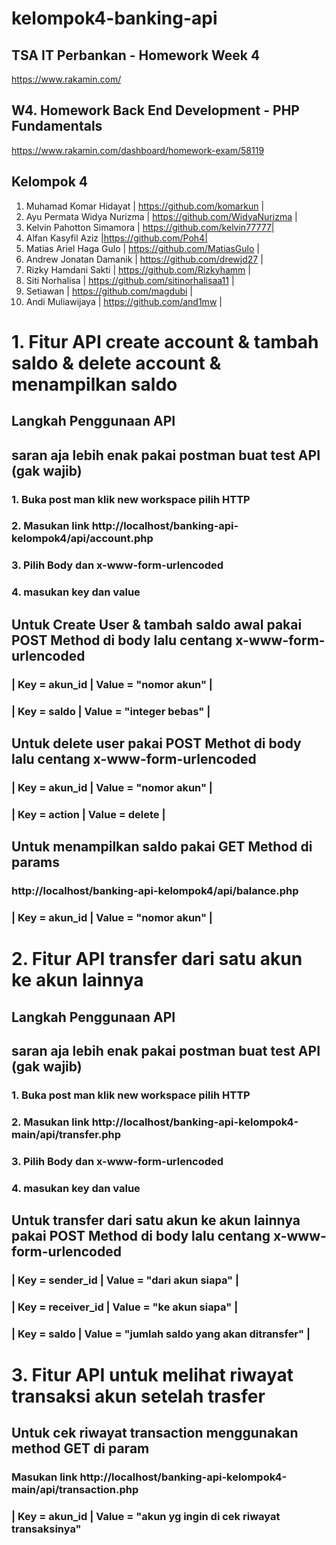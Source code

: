 # kelompok4-banking-api
## TSA IT Perbankan - Homework Week 4
https://www.rakamin.com/

## W4. Homework Back End Development - PHP Fundamentals
https://www.rakamin.com/dashboard/homework-exam/58119

## Kelompok 4
1. Muhamad Komar Hidayat | https://github.com/komarkun |
2. Ayu Permata Widya Nurizma | https://github.com/WidyaNurizma |
3. Kelvin Pahotton Simamora | https://github.com/kelvin77777|
4. Alfan Kasyfil Aziz |https://github.com/Poh4|
5. Matias Ariel Haga Gulo | https://github.com/MatiasGulo |
6. Andrew Jonatan Damanik | https://github.com/drewjd27 |
7. Rizky Hamdani Sakti | https://github.com/Rizkyhamm |
8. Siti Norhalisa | https://github.com/sitinorhalisaa11 |
9. Setiawan | https://github.com/magdubi |
10. Andi Muliawijaya | https://github.com/and1mw |

# 1. Fitur API create account & tambah saldo & delete account & menampilkan saldo
## Langkah Penggunaan API
## saran aja lebih enak pakai postman buat test API (gak wajib)
### 1. Buka post man klik new workspace pilih HTTP
### 2. Masukan link http://localhost/banking-api-kelompok4/api/account.php
### 3. Pilih Body dan x-www-form-urlencoded
### 4.  masukan key dan value

## Untuk Create User & tambah saldo awal pakai POST Method di body lalu centang x-www-form-urlencoded
### |  Key = akun_id |   Value = "nomor akun"      | 
### |  Key = saldo         |   Value = "integer bebas"   | 

## Untuk delete user pakai POST Methot di body lalu centang x-www-form-urlencoded
### |  Key = akun_id |   Value = "nomor akun"      | 
### |  Key = action         |   Value = delete            |

## Untuk menampilkan saldo pakai GET Method di params
### http://localhost/banking-api-kelompok4/api/balance.php
### |  Key = akun_id |   Value = "nomor akun"      |       

# 2. Fitur API transfer dari satu akun ke akun lainnya
## Langkah Penggunaan API
## saran aja lebih enak pakai postman buat test API (gak wajib)
### 1. Buka post man klik new workspace pilih HTTP
### 2. Masukan link http://localhost/banking-api-kelompok4-main/api/transfer.php 
### 3. Pilih Body dan x-www-form-urlencoded
### 4.  masukan key dan value

## Untuk transfer dari satu akun ke akun lainnya pakai POST Method di body lalu centang x-www-form-urlencoded
### |  Key = sender_id |   Value = "dari akun siapa"      | 
### |  Key = receiver_id   |   Value = "ke akun siapa"   | 
### |  Key = saldo   |   Value = "jumlah saldo yang akan ditransfer"   | 

# 3. Fitur API untuk melihat riwayat transaksi akun setelah trasfer
## Untuk cek riwayat transaction menggunakan method GET di param 
### Masukan link http://localhost/banking-api-kelompok4-main/api/transaction.php 
### | Key = akun_id | Value = "akun yg ingin di cek riwayat transaksinya"
